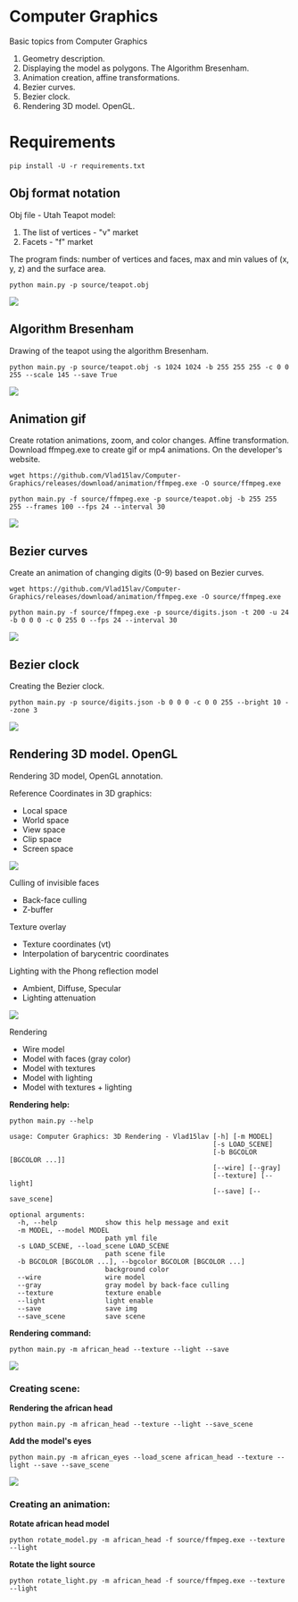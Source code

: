 # Computer Graphics
Basic topics from Computer Graphics

1. Geometry description.
2. Displaying the model as polygons. The Algorithm Bresenham.
3. Animation creation, affine transformations.
4. Bezier curves.
5. Bezier clock.
6. Rendering 3D model. OpenGL.

# Requirements
```
pip install -U -r requirements.txt
```

## Obj format notation
Obj file - Utah Teapot model:</br>
1. The list of vertices - "v" market
2. Facets - "f" market

The program finds: number of vertices and faces, max and min values of (x, y, z) and the surface area.</br>
```
python main.py -p source/teapot.obj
```
![](/NotationObj/teapot.png)
## Algorithm Bresenham
Drawing of the teapot using the algorithm Bresenham.</br>
```
python main.py -p source/teapot.obj -s 1024 1024 -b 255 255 255 -c 0 0 255 --scale 145 --save True
```
![](/Bresenham/teapot.png)
## Animation gif
Create rotation animations, zoom, and color changes. Affine transformation.
Download ffmpeg.exe to create gif or mp4 animations. On the developer's website.</br>
```
wget https://github.com/Vlad15lav/Computer-Graphics/releases/download/animation/ffmpeg.exe -O source/ffmpeg.exe

python main.py -f source/ffmpeg.exe -p source/teapot.obj -b 255 255 255 --frames 100 --fps 24 --interval 30
```
![](/Animation/teapot_anim.gif)
## Bezier curves
Create an animation of changing digits (0-9) based on Bezier curves.</br>
```
wget https://github.com/Vlad15lav/Computer-Graphics/releases/download/animation/ffmpeg.exe -O source/ffmpeg.exe

python main.py -f source/ffmpeg.exe -p source/digits.json -t 200 -u 24 -b 0 0 0 -c 0 255 0 --fps 24 --interval 30
```
![](/BezierСurve/digits_anim.gif)
## Bezier clock
Creating the Bezier clock.</br>
```
python main.py -p source/digits.json -b 0 0 0 -c 0 0 255 --bright 10 --zone 3
```
![](/Clock/clock_anim.gif)
## Rendering 3D model. OpenGL
Rendering 3D model, OpenGL annotation.

Reference Coordinates in 3D graphics:
- Local space
- World space
- View space
- Clip space
- Screen space

![](/Rendering/images/spaces.png)

Culling of invisible faces
- Back-face culling
- Z-buffer

Texture overlay
- Texture coordinates (vt)
- Interpolation of barycentric coordinates

Lighting with the Phong reflection model
- Ambient, Diffuse, Specular
- Lighting attenuation

![](/Rendering/images/phong.png)

Rendering
- Wire model
- Model with faces (gray color)
- Model with textures
- Model with lighting
- Model with textures + lighting

**Rendering help:**
```
python main.py --help

usage: Computer Graphics: 3D Rendering - Vlad15lav [-h] [-m MODEL]
                                                   [-s LOAD_SCENE]
                                                   [-b BGCOLOR [BGCOLOR ...]]
                                                   [--wire] [--gray]
                                                   [--texture] [--light]
                                                   [--save] [--save_scene]

optional arguments:
  -h, --help            show this help message and exit
  -m MODEL, --model MODEL
                        path yml file
  -s LOAD_SCENE, --load_scene LOAD_SCENE
                        path scene file
  -b BGCOLOR [BGCOLOR ...], --bgcolor BGCOLOR [BGCOLOR ...]
                        background color
  --wire                wire model
  --gray                gray model by back-face culling
  --texture             texture enable
  --light               light enable
  --save                save img
  --save_scene          save scene
```
**Rendering command:**
```
python main.py -m african_head --texture --light --save
```
![](/Rendering/images/heads.png)
### Creating scene:
**Rendering the african head**
```
python main.py -m african_head --texture --light --save_scene
```
**Add the model's eyes**
```
python main.py -m african_eyes --load_scene african_head --texture --light --save --save_scene
```
![](/Rendering/images/african_eyes.png)
### Creating an animation:
**Rotate african head model**
```
python rotate_model.py -m african_head -f source/ffmpeg.exe --texture --light
```
**Rotate the light source**
```
python rotate_light.py -m african_head -f source/ffmpeg.exe --texture --light
```
